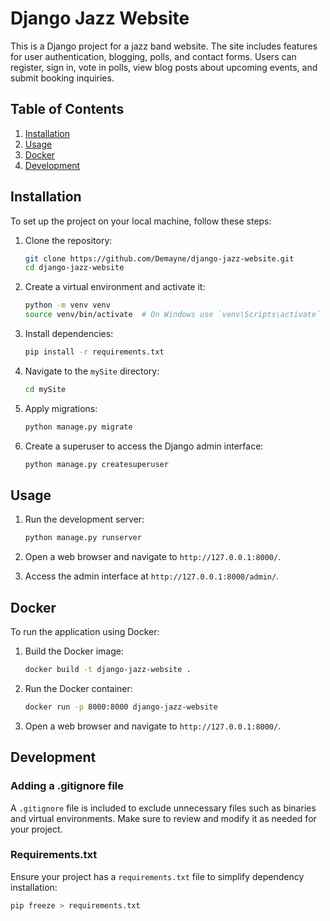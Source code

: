 # Django Jazz Website

This is a Django project for a jazz band website. The site includes features for user authentication, blogging, polls, and contact forms. Users can register, sign in, vote in polls, view blog posts about upcoming events, and submit booking inquiries.

## Table of Contents

1. [Installation](#installation)
2. [Usage](#usage)
3. [Docker](#docker)
4. [Development](#development)


## Installation

To set up the project on your local machine, follow these steps:

1. Clone the repository:

    ```bash
    git clone https://github.com/Demayne/django-jazz-website.git
    cd django-jazz-website
    ```

2. Create a virtual environment and activate it:

    ```bash
    python -m venv venv
    source venv/bin/activate  # On Windows use `venv\Scripts\activate`
    ```

3. Install dependencies:

    ```bash
    pip install -r requirements.txt
    ```

4. Navigate to the `mySite` directory:

    ```bash
    cd mySite
    ```    

5. Apply migrations:

    ```bash
    python manage.py migrate
    ```

6. Create a superuser to access the Django admin interface:

    ```bash
    python manage.py createsuperuser
    ```

## Usage

1. Run the development server:

    ```bash
    python manage.py runserver
    ```

2. Open a web browser and navigate to `http://127.0.0.1:8000/`.

3. Access the admin interface at `http://127.0.0.1:8000/admin/`.

## Docker

To run the application using Docker:

1. Build the Docker image:

    ```bash
    docker build -t django-jazz-website .
    ```

2. Run the Docker container:

    ```bash
    docker run -p 8000:8000 django-jazz-website
    ```

3. Open a web browser and navigate to `http://127.0.0.1:8000/`.

## Development

### Adding a .gitignore file

A `.gitignore` file is included to exclude unnecessary files such as binaries and virtual environments. Make sure to review and modify it as needed for your project.

### Requirements.txt

Ensure your project has a `requirements.txt` file to simplify dependency installation:

```bash
pip freeze > requirements.txt
